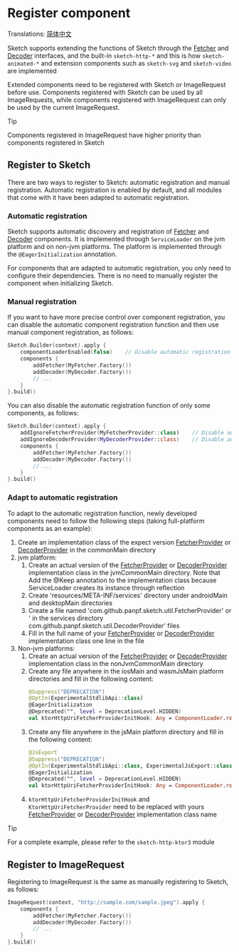 # Register component

Translations: [简体中文](register_component.zh.md)

Sketch supports extending the functions of Sketch through the [Fetcher] and [Decoder] interfaces,
and the built-in `sketch-http-*` and this is how `sketch-animated-*` and extension components such
as `sketch-svg` and `sketch-video` are implemented

Extended components need to be registered with Sketch or ImageRequest before use. Components
registered with Sketch can be used by all ImageRequests, while components registered with
ImageRequest can only be used by the current ImageRequest.

> [!TIP]
> Components registered in ImageRequest have higher priority than components registered in Sketch

## Register to Sketch

There are two ways to register to Sketch: automatic registration and manual registration. Automatic
registration is enabled by default, and all modules that come with it have been adapted to automatic
registration.

### Automatic registration

Sketch supports automatic discovery and registration of [Fetcher] and [Decoder] components. It is
implemented through `ServiceLoader` on the jvm platform and on non-jvm platforms.
The platform is implemented through the `@EagerInitialization` annotation.

For components that are adapted to automatic registration, you only need to configure their
dependencies. There is no need to manually register the component when initializing Sketch.

### Manual registration

If you want to have more precise control over component registration, you can disable the automatic
component registration function and then use manual component registration, as follows:

```kotlin
Sketch.Builder(context).apply {
    componentLoaderEnabled(false)    // Disable automatic registration for all components
    components {
        addFetcher(MyFetcher.Factory())
        addDecoder(MyDecoder.Factory())
        // ...
    }
}.build()
```

You can also disable the automatic registration function of only some components, as follows:

```kotlin
Sketch.Builder(context).apply {
    addIgnoreFetcherProvider(MyFetcherProvider::class)    // Disable automatic registration of the MyFetcherProvider component
    addIgnoreDecoderProvider(MyDecoderProvider::class)    // Disable automatic registration of the MyDecoderProvider component
    components {
        addFetcher(MyFetcher.Factory())
        addDecoder(MyDecoder.Factory())
        // ...
    }
}.build()
```

### Adapt to automatic registration

To adapt to the automatic registration function, newly developed components need to follow the
following steps (taking full-platform components as an example):

1. Create an implementation class of the expect version [FetcherProvider] or [DecoderProvider] in
   the commonMain directory
2. jvm platform:
    1. Create an actual version of the [FetcherProvider] or [DecoderProvider] implementation class
       in the jvmCommonMain directory. Note that Add the @Keep annotation to the implementation
       class because ServiceLoader creates its instance through reflection
    2. Create 'resources/META-INF/services' directory under androidMain and desktopMain directories
    3. Create a file named 'com.github.panpf.sketch.util.FetcherProvider' or ' in the services
       directory com.github.panpf.sketch.util.DecoderProvider' files
    4. Fill in the full name of your [FetcherProvider] or [DecoderProvider] implementation class one
       line in the file
3. Non-jvm platforms:
    1. Create an actual version of the [FetcherProvider] or [DecoderProvider] implementation class
       in the nonJvmCommonMain directory
   2. Create any file anywhere in the iosMain and wasmJsMain platform directories and fill in the
      following content:
       ```kotlin
       @Suppress("DEPRECATION")
       @OptIn(ExperimentalStdlibApi::class)
       @EagerInitialization
       @Deprecated("", level = DeprecationLevel.HIDDEN)
       val ktorHttpUriFetcherProviderInitHook: Any = ComponentLoader.register(KtorHttpUriFetcherProvider())
       ```
   3. Create any file anywhere in the jsMain platform directory and fill in the following content:
      ```kotlin
      @JsExport
      @Suppress("DEPRECATION")
      @OptIn(ExperimentalStdlibApi::class, ExperimentalJsExport::class)
      @EagerInitialization
      @Deprecated("", level = DeprecationLevel.HIDDEN)
      val ktorHttpUriFetcherProviderInitHook: Any = ComponentLoader.register(KtorHttpUriFetcherProvider())
      ```
   4. `ktorHttpUriFetcherProviderInitHook` and `KtorHttpUriFetcherProvider` need to be replaced
       with yours
       [FetcherProvider] or [DecoderProvider] implementation class name

> [!TIP]
> For a complete example, please refer to the `sketch-http-ktor3` module

## Register to ImageRequest

Registering to ImageRequest is the same as manually registering to Sketch, as follows:

```kotlin
ImageRequest(context, "http://sample.com/sample.jpeg").apply {
    components {
        addFetcher(MyFetcher.Factory())
        addDecoder(MyDecoder.Factory())
        // ...
    }
}.build()
```

[Decoder]: ../sketch-core/src/commonMain/kotlin/com/github/panpf/sketch/decode/Decoder.kt

[Fetcher]: ../sketch-core/src/commonMain/kotlin/com/github/panpf/sketch/fetch/Fetcher.kt

[FetcherProvider]: ../sketch-core/src/commonMain/kotlin/com/github/panpf/sketch/util/ComponentLoader.kt

[DecoderProvider]: ../sketch-core/src/commonMain/kotlin/com/github/panpf/sketch/util/ComponentLoader.kt